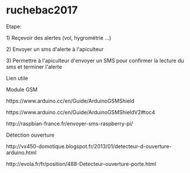 # ruchebac2017
<p> Etape: </p>
<p> 1) Reçevoir des alertes (vol, hygrométrie ...) </p>
<p> 2) Envoyer un sms d'alerte à l'apiculteur </p>
<p> 3) Permettre à l'apiculteur d'envoyer un SMS pour confirmer la lecture du sms et terminer l'alerte </p>
<p> Lien utile </p>
<p> Module GSM </p>
<p> https://www.arduino.cc/en/Guide/ArduinoGSMShield </p>
<p> https://www.arduino.cc/en/Guide/ArduinoGSMShieldV2#toc4 </p>
<p> http://raspbian-france.fr/envoyer-sms-raspberry-pi/ </p>

<p> Détection ouverture </p>
<p> http://vx450-domotique.blogspot.fr/2013/01/detecteur-d-ouverture-arduino.html </p>
<p> http://evola.fr/fr/position/488-Detecteur-ouverture-porte.html </p>

